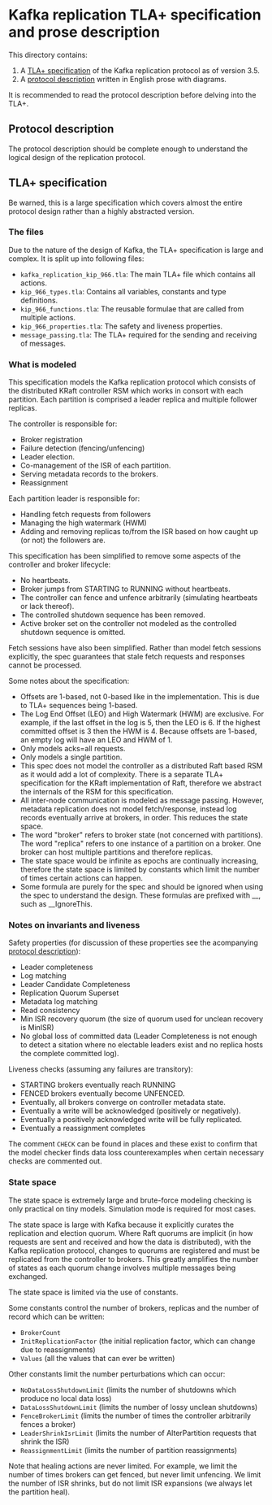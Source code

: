 # Kafka replication TLA+ specification and prose description

This directory contains:

1. A [TLA+ specification](kafka_replication_kip_966.tla) of the Kafka replication protocol as of version 3.5.
2. A [protocol description](description/0_kafka_replication_protocol.md) written in English prose with diagrams.

It is recommended to read the protocol description before delving into the TLA+.

## Protocol description

The protocol description should be complete enough to understand the logical design of the replication protocol.

## TLA+ specification

Be warned, this is a large specification which covers almost the entire protocol design rather than a highly abstracted version.

### The files

Due to the nature of the design of Kafka, the TLA+ specification is large and complex. It is split up into following files:

- `kafka_replication_kip_966.tla`: The main TLA+ file which contains all actions.
- `kip_966_types.tla`: Contains all variables, constants and type definitions.
- `kip_966_functions.tla`: The reusable formulae that are called from multiple actions.
- `kip_966_properties.tla`: The safety and liveness properties.
- `message_passing.tla`: The TLA+ required for the sending and receiving of messages.

### What is modeled

This specification models the Kafka replication protocol which consists of the distributed KRaft controller RSM which works in consort with each partition. Each partition is comprised a leader replica and multiple follower replicas.

The controller is responsible for:

- Broker registration
- Failure detection (fencing/unfencing)
- Leader election.
- Co-management of the ISR of each partition.
- Serving metadata records to the brokers.
- Reassignment

Each partition leader is responsible for:

- Handling fetch requests from followers
- Managing the high watermark (HWM)
- Adding and removing replicas to/from the ISR based on how
  caught up (or not) the followers are.
  
This specification has been simplified to remove some aspects of
the controller and broker lifecycle:

- No heartbeats.
- Broker jumps from STARTING to RUNNING without heartbeats.
- The controller can fence and unfence arbitrarily (simulating
  heartbeats or lack thereof).
- The controlled shutdown sequence has been removed.
- Active broker set on the controller not modeled as the
  controlled shutdown sequence is omitted.

Fetch sessions have also been simplified. Rather than model fetch
sessions explicitly, the spec guarantees that stale fetch requests
and responses cannot be processed.

Some notes about the specification:

- Offsets are 1-based, not 0-based like in the implementation. This is due to
  TLA+ sequences being 1-based.
- The Log End Offset (LEO) and High Watermark (HWM) are exclusive. For example,
  if the last offset in the log is 5, then the LEO is 6. If the highest committed
  offset is 3 then the HWM is 4. Because offsets are 1-based, an empty log will have 
  an LEO and HWM of 1.  
- Only models acks=all requests.
- Only models a single partition.
- This spec does not model the controller as a distributed Raft based RSM as it
  would add a lot of complexity. There is a separate TLA+ specification for
  the KRaft implementation of Raft, therefore we abstract the internals of the 
  RSM for this specification. 
- All inter-node communication is modeled as message passing. However, metadata 
  replication does not model fetch/response, instead log records eventually arrive
  at brokers, in order. This reduces the state space.
- The word "broker" refers to broker state (not concerned with partitions).
  The word "replica" refers to one instance of a partition on a broker. One
  broker can host multiple partitions and therefore replicas.
- The state space would be infinite as epochs are continually increasing, therefore
  the state space is limited by constants which limit the number of times
  certain actions can happen.
- Some formula are purely for the spec and should be ignored when using
  the spec to understand the design. These formulas are prefixed with
  __, such as __IgnoreThis.

### Notes on invariants and liveness

Safety properties (for discussion of these properties see the acompanying [protocol description](description/0_kafka_replication_protocol.md)):

- Leader completeness
- Log matching
- Leader Candidate Completeness
- Replication Quorum Superset
- Metadata log matching
- Read consistency
- Min ISR recovery quorum (the size of quorum used for unclean recovery is MinISR)
- No global loss of committed data (Leader Completeness is not enough to detect a sitation where no electable leaders exist and no replica hosts the complete committed log).

Liveness checks (assuming any failures are transitory):
- STARTING brokers eventually reach RUNNING
- FENCED brokers eventually become UNFENCED.
- Eventually, all brokers converge on controller metadata state.
- Eventually a write will be acknowledged (positively or negatively).
- Eventually a positively acknowledged write will be fully replicated.
- Eventually a reassignment completes

The comment `CHECK` can be found in places and these exist to confirm that the model checker finds data loss counterexamples when certain necessary checks are commented out.

### State space

The state space is extremely large and brute-force modeling checking is only practical on tiny models. Simulation mode is required for most cases.

The state space is large with Kafka because it explicitly curates the replication and election quorum. Where Raft quorums are implicit (in how requests are sent and received and how the data is distributed), with the Kafka replication protocol, changes to quorums are registered and must be replicated from the controller to brokers. This greatly amplifies the number of states as each quorum change involves multiple messages being exchanged.

The state space is limited via the use of constants.

Some constants control the number of brokers, replicas and the number of record which can be written:

- `BrokerCount`
- `InitReplicationFactor` (the initial replication factor, which can change due to reassignments)
- `Values` (all the values that can ever be written)
  
Other constants limit the number perturbations which can occur: 

- `NoDataLossShutdownLimit` (limits the number of shutdowns which produce no local data loss)
- `DataLossShutdownLimit` (limits the number of lossy unclean shutdowns)
- `FenceBrokerLimit` (limits the number of times the controller arbitrarily fences a broker)
- `LeaderShrinkIsrLimit` (limits the number of AlterPartition requests that shrink the ISR)
- `ReassignmentLimit` (limits the number of partition reassignments)

Note that healing actions are never limited. For example, we limit the number of times brokers can get fenced, but never limit unfencing. We limit the number of ISR shrinks, but do not limit ISR expansions (we always let the partition heal).